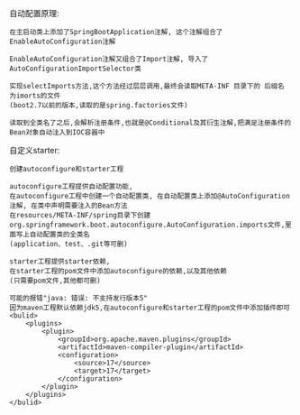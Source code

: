 自动配置原理:

    在主启动类上添加了SpringBootApplication注解, 这个注解组合了EnableAutoConfiguration注解
    
    EnableAutoConfiguration注解又组合了Import注解, 导入了AutoConfigurationImportSelector类
    
    实现selectImports方法,这个方法经过层层调用,最终会读取META-INF 目录下的 后缀名 为imorts的文件
    (boot2.7以前的版本,读取的是spring.factories文件)
    
    读取到全类名了之后,会解析注册条件,也就是@Conditional及其衍生注解,把满足注册条件的Bean对象自动注入到IOC容器中

自定义starter:
    
    创建autoconfigure和starter工程

    autoconfigure工程提供自动配置功能,
    在autoconfigure工程中创建一个自动配置类, 在自动配置类上添加@AutoConfiguration注解, 在类中声明需要注入的Bean方法
    在resources/META-INF/spring目录下创建org.springframework.boot.autoconfigure.AutoConfiguration.imports文件,里面写上自动配置类的全类名
    (application、test、.git等可删)

    starter工程提供starter依赖,
    在starter工程的pom文件中添加autoconfigure的依赖,以及其他依赖
    (只需要pom文件,其他都可删)

    可能的报错"java: 错误: 不支持发行版本5"
    因为maven工程默认依赖jdk5,在autoconfigure和starter工程的pom文件中添加插件即可
    <bulid>
        <plugins>
            <plugin>
                <groupId>org.apache.maven.plugins</groupId>
                <artifactId>maven-compiler-plugin</artifactId>
                <configuration>
                    <source>17</source>
                    <target>17</target>
                </configuration>
            </plugin>
        </plugins>
    </bulid>
